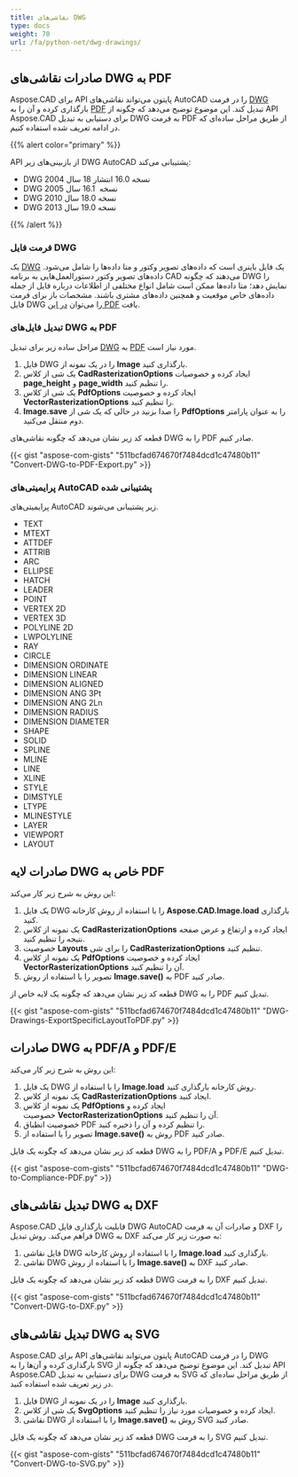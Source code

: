 ```yaml
---
title: نقاشی‌های DWG
type: docs
weight: 70
url: /fa/python-net/dwg-drawings/
---
```


## **صادرات نقاشی‌های DWG به PDF**

Aspose.CAD برای API پایتون می‌تواند نقاشی‌های AutoCAD را در فرمت [DWG](https://docs.fileformat.com/cad/dwg/) بارگذاری کرده و آن را به [PDF](https://docs.fileformat.com/pdf/) تبدیل کند. این موضوع توضیح می‌دهد که چگونه از API Aspose.CAD برای دستیابی به تبدیل DWG به فرمت PDF از طریق مراحل ساده‌ای که در ادامه تعریف شده استفاده کنیم.

{{% alert color="primary" %}}

API از بازبینی‌های زیر DWG AutoCAD پشتیبانی می‌کند:

- DWG نسخه 16.0 انتشار 18 سال 2004 
- DWG نسخه  16.1 سال 2005
- DWG نسخه 18.0 سال 2010
- DWG نسخه 19.0 سال 2013

{{% /alert %}}

### **فرمت فایل DWG**

یک [DWG](https://docs.fileformat.com/cad/dwg/) یک فایل باینری است که داده‌های تصویر وکتور و متا داده‌ها را شامل می‌شود. داده‌های تصویر وکتور دستورالعمل‌هایی به برنامه CAD می‌دهند که چگونه DWG را نمایش دهد؛ متا داده‌ها ممکن است شامل انواع مختلفی از اطلاعات درباره فایل از جمله داده‌های خاص موقعیت و همچنین داده‌های مشتری باشند. مشخصات باز برای فرمت فایل DWG را می‌توان [در این PDF](http://opendesign.com/files/guestdownloads/OpenDesign_Specification_for_.dwg_files.pdf) یافت.

### **تبدیل فایل‌های DWG به PDF**

مراحل ساده زیر برای تبدیل [DWG](https://docs.fileformat.com/cad/dwg/) به [PDF](https://docs.fileformat.com/pdf/) مورد نیاز است.

1. فایل DWG را در یک نمونه از **Image** بارگذاری کنید.
1. یک شی از کلاس **CadRasterizationOptions** ایجاد کرده و خصوصیات **page_height** و **page_width** را تنظیم کنید.
1. یک شی از کلاس **PdfOptions** ایجاد کرده و خصوصیت **VectorRasterizationOptions** را تنظیم کنید.
1. **Image.save** را صدا بزنید در حالی که یک شی از **PdfOptions** را به عنوان پارامتر دوم منتقل می‌کنید.

قطعه کد زیر نشان می‌دهد که چگونه نقاشی‌های DWG را به PDF صادر کنیم.

{{< gist "aspose-com-gists" "511bcfad674670f7484dcd1c47480b11" "Convert-DWG-to-PDF-Export.py" >}}

### **پرایمیتی‌های AutoCAD پشتیبانی شده**

پرایمیتی‌های AutoCAD زیر پشتیبانی می‌شوند.

- TEXT
- MTEXT
- ATTDEF
- ATTRIB
- ARC
- ELLIPSE
- HATCH
- LEADER
- POINT
- VERTEX 2D
- VERTEX 3D
- POLYLINE 2D
- LWPOLYLINE
- RAY
- CIRCLE
- DIMENSION ORDINATE
- DIMENSION LINEAR
- DIMENSION ALIGNED
- DIMENSION ANG 3Pt
- DIMENSION ANG 2Ln
- DIMENSION RADIUS
- DIMENSION DIAMETER
- SHAPE
- SOLID
- SPLINE
- MLINE
- LINE
- XLINE
- STYLE
- DIMSTYLE
- LTYPE
- MLINESTYLE
- LAYER
- VIEWPORT
- LAYOUT

## **صادرات لایه DWG خاص به PDF**

این روش به شرح زیر کار می‌کند:

1. یک فایل DWG را با استفاده از روش کارخانه **Aspose.CAD.Image.load** بارگذاری کنید.
1. یک نمونه از کلاس **CadRasterizationOptions** ایجاد کرده و ارتفاع و عرض صفحه نتیجه را تنظیم کنید.
1. خصوصیت **Layouts** را برای شی **CadRasterizationOptions** تنظیم کنید.
1. یک نمونه از کلاس **PdfOptions** ایجاد کرده و خصوصیت **VectorRasterizationOptions** آن را تنظیم کنید.
1. تصویر را با استفاده از روش **Image.save()** به PDF صادر کنید.

قطعه کد زیر نشان می‌دهد که چگونه یک لایه خاص از DWG را به PDF تبدیل کنیم.

{{< gist "aspose-com-gists" "511bcfad674670f7484dcd1c47480b11" "DWG-Drawings-ExportSpecificLayoutToPDF.py" >}}

## **صادرات DWG به PDF/A و PDF/E**

این روش به شرح زیر کار می‌کند:

1. یک فایل DWG را با استفاده از **Image.load** روش کارخانه بارگذاری کنید.
1. یک نمونه از کلاس **CadRasterizationOptions** ایجاد کنید.
1. یک نمونه از کلاس **PdfOptions** ایجاد کرده و خصوصیت **VectorRasterizationOptions** آن را تنظیم کنید.
1. خصوصیت انطباق PDF را تنظیم کرده و آن را ذخیره کنید.
1. تصویر را با استفاده از **Image.save()** روش به PDF صادر کنید.

قطعه کد زیر نشان می‌دهد که چگونه یک فایل DWG را به PDF/A و PDF/E تبدیل کنیم.

{{< gist "aspose-com-gists" "511bcfad674670f7484dcd1c47480b11" "DWG-to-Compliance-PDF.py" >}}

## **تبدیل نقاشی‌های DWG به DXF**

Aspose.CAD قابلیت بارگذاری فایل DWG AutoCAD و صادرات آن به فرمت DXF را فراهم می‌کند. روش تبدیل DWG به DXF به صورت زیر کار می‌کند:

1. فایل نقاشی DWG را با استفاده از روش کارخانه **Image.load** بارگذاری کنید.
1. نقاشی DWG را با استفاده از روش **Image.save()** به DXF صادر کنید.

قطعه کد زیر نشان می‌دهد که چگونه یک فایل DWG را به فرمت DXF تبدیل کنیم.

{{< gist "aspose-com-gists" "511bcfad674670f7484dcd1c47480b11" "Convert-DWG-to-DXF.py" >}}

## **تبدیل نقاشی‌های DWG به SVG**

Aspose.CAD برای API پایتون می‌تواند نقاشی‌های AutoCAD را در فرمت DWG بارگذاری کرده و آن‌ها را به SVG تبدیل کند. این موضوع توضیح می‌دهد که چگونه از API Aspose.CAD برای دستیابی به تبدیل DWG به فرمت SVG از طریق مراحل ساده‌ای که در زیر تعریف شده استفاده کنید.

1. فایل DWG را در یک نمونه از **Image** بارگذاری کنید.
1. یک شی از کلاس **SvgOptions** ایجاد کرده و خصوصیات مورد نیاز را تنظیم کنید.
1. نقاشی DWG را با استفاده از **Image.save()** روش به SVG صادر کنید.

قطعه کد زیر نشان می‌دهد که چگونه یک فایل DWG را به فرمت SVG تبدیل کنیم.

{{< gist "aspose-com-gists" "511bcfad674670f7484dcd1c47480b11" "Convert-DWG-to-SVG.py" >}}

